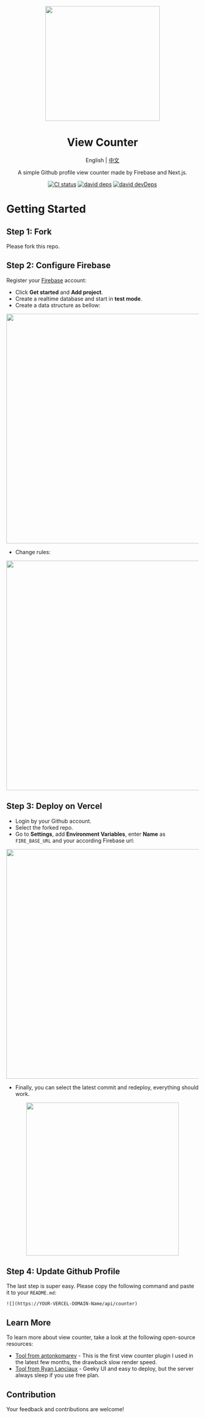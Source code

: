 <p align="center">
  <a href="https://nextjs-view-counter-hephaest.vercel.app/api/counter">
    <img height="300px" src="https://user-images.githubusercontent.com/37981444/122640887-6355bd00-d134-11eb-981a-042d82f1b00d.png">
  </a>
</p>

<h1 align="center">View Counter</h1>

<div align="center">

English | [中文](README_CN.md)

A simple Github profile view counter made by Firebase and Next.js.

[![CI status][github-action-image]][github-action-url] [![david deps][david-image]][david-url] [![david devDeps][david-dev-image]][david-dev-url]

[github-action-image]: https://img.shields.io/github/workflow/status/Hephaest/nextjs-view-counter/View%20Counter%20CI/main
[github-action-url]: https://github.com/Hephaest/nextjs-view-counter/actions?query=View%20Counter%20CI
[david-image]: https://img.shields.io/david/Hephaest/nextjs-view-counter?style=flat-square
[david-dev-url]: https://david-dm.org/Hephaest/nextjs-view-counter?type=dev
[david-dev-image]: https://img.shields.io/david/dev/Hephaest/nextjs-view-counter?style=flat-square
[david-url]: https://david-dm.org/Hephaest/nextjs-view-counter

</div>

# Getting Started

## Step 1: Fork

Please fork this repo.

## Step 2: Configure Firebase

Register your [Firebase](https://firebase.google.com/) account:

- Click **Get started** and **Add project**.
- Create a realtime database and start in **test mode**.
- Create a data structure as bellow:

<p align="center">
  <img width="600px" src="https://user-images.githubusercontent.com/37981444/122641337-33f47f80-d137-11eb-803a-ebe3b876ec83.png">
</p>

- Change rules:

<p align="center">
  <img width="600px" src="https://user-images.githubusercontent.com/37981444/122645133-67410980-d14b-11eb-97ee-40cc1b8062ac.png">
</p>

## Step 3: Deploy on Vercel

- Login by your Github account.
- Select the forked repo.
- Go to **Settings**, add **Environment Variables**, enter **Name** as `FIRE_BASE_URL` and your according Firebase url:

<p align="center">
  <img width="600px" src="https://user-images.githubusercontent.com/37981444/122641573-cd706100-d138-11eb-8041-bcd4b1648d6d.png">
</p>

- Finally, you can select the latest commit and redeploy, everything should work.

<p align="center">
  <img width="400px" src="https://user-images.githubusercontent.com/37981444/122641740-b1b98a80-d139-11eb-8653-bc1e54fe5d96.png">
</p>

## Step 4: Update Github Profile

The last step is super easy. Please copy the following command and paste it to your `README.md`:

```
![](https://YOUR-VERCEL-DOMAIN-Name/api/counter)
```

## Learn More

To learn more about view counter, take a look at the following open-source resources:

- [Tool from antonkomarev](https://github.com/antonkomarev/github-profile-views-counter) - This is the first view counter plugin I used in the latest few months, the drawback slow render speed.
- [Tool from Ryan Lanciaux](https://dev.to/ryanlanciaux/quick-github-profile-visit-counter-14en) - Geeky UI and easy to deploy, but the server always sleep if you use free plan.

## Contribution

Your feedback and contributions are welcome!